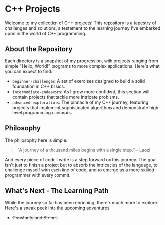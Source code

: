 # C++ Projects

Welcome to my collection of C++ projects! This repository is a tapestry of challenges and solutions, a testament to the learning journey I've embarked upon in the world of C++ programming.

## About the Repository

Each directory is a snapshot of my progression, with projects ranging from simple "Hello, World!" programs to more complex applications. Here's what you can expect to find:

- `beginner-challenges`: A set of exercises designed to build a solid foundation in C++ basics.
- `intermediate-endeavors`: As I grow more confident, this section will contain projects that tackle more intricate problems.
- `advanced-explorations`: The pinnacle of my C++ journey, featuring projects that implement sophisticated algorithms and demonstrate high-level programming concepts.

## Philosophy

The philosophy here is simple:

> "A journey of a thousand miles begins with a single step." - Laozi

And every piece of code I write is a step forward on this journey. The goal isn't just to finish a project but to absorb the intricacies of the language, to challenge myself with each line of code, and to emerge as a more skilled programmer with every commit.

## What's Next - The Learning Path

While the journey so far has been enriching, there's much more to explore. Here's a sneak peek into the upcoming adventures:

- ~~Constants and Strings~~
